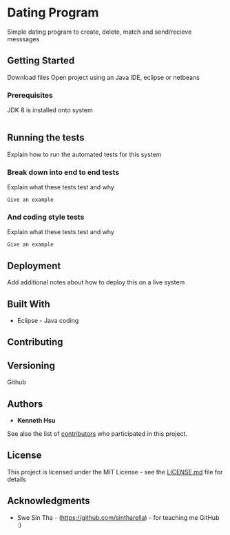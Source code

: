 # Dating Program  

Simple dating program to create, delete, match and send/recieve messsages

## Getting Started

Download files
Open project using an Java IDE, eclipse or netbeans

### Prerequisites

JDK 8 is installed onto system

```

```


## Running the tests

Explain how to run the automated tests for this system

### Break down into end to end tests

Explain what these tests test and why

```
Give an example
```

### And coding style tests

Explain what these tests test and why

```
Give an example
```

## Deployment

Add additional notes about how to deploy this on a live system

## Built With


* Eclipse - Java coding


## Contributing



## Versioning

Github

## Authors

* **Kenneth Hsu**  

See also the list of [contributors](https://github.com/your/project/contributors) who participated in this project.

## License

This project is licensed under the MIT License - see the [LICENSE.md](LICENSE.md) file for details

## Acknowledgments

* Swe Sin Tha - (https://github.com/sintharella) - for teaching me GitHub :)
